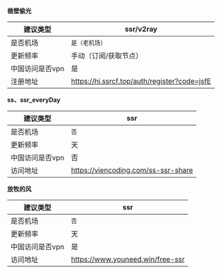 **凿壁偷光**

| 建议类型 | ssr/v2ray |
| ------------- | ------------------------------------------- |
|    是否机场    | `是（老机场）`                               |
|    更新频率    | 手动（订阅/获取节点）                        |
| 中国访问是否vpn |   是                                       |
| 注册地址       |https://hi.ssrcf.top/auth/register?code=jsfE |


**ss、ssr_everyDay**

| 建议类型          | ssr                                         |
| ---------------- | ------------------------------------------- |
| 是否机场          |  `否`                                       |
| 更新频率          | 天                                          |
| 中国访问是否vpn   |  否                                          |
| 访问地址          | https://viencoding.com/ss-ssr-share         | 

**放牧的风**

| 建议类型  | ssr| 
| ------------- | ------------------------------------------- |
| 是否机场   | `否` |
| 更新频率  |  天 |
| 中国访问是否vpn  | 是 |
| 访问地址 |   https://www.youneed.win/free-ssr |
